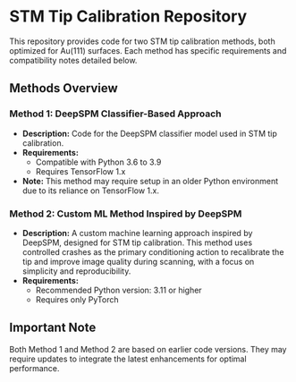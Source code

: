 # STM Tip Calibration Repository

This repository provides code for two STM tip calibration methods, both optimized for Au(111) surfaces. Each method has specific requirements and compatibility notes detailed below.

## Methods Overview

### Method 1: DeepSPM Classifier-Based Approach
- **Description:** Code for the DeepSPM classifier model used in STM tip calibration.
- **Requirements:** 
  - Compatible with Python 3.6 to 3.9
  - Requires TensorFlow 1.x
- **Note:** This method may require setup in an older Python environment due to its reliance on TensorFlow 1.x.

### Method 2: Custom ML Method Inspired by DeepSPM
- **Description:** A custom machine learning approach inspired by DeepSPM, designed for STM tip calibration. This method uses controlled crashes as the primary conditioning action to recalibrate the tip and improve image quality during scanning, with a focus on simplicity and reproducibility.
- **Requirements:**
  - Recommended Python version: 3.11 or higher
  - Requires only PyTorch

## Important Note
Both Method 1 and Method 2 are based on earlier code versions. They may require updates to integrate the latest enhancements for optimal performance.
